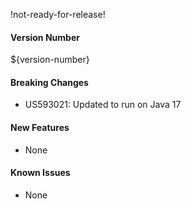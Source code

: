 !not-ready-for-release!

#### Version Number
${version-number}

#### Breaking Changes
- US593021: Updated to run on Java 17

#### New Features
- None

#### Known Issues
- None
